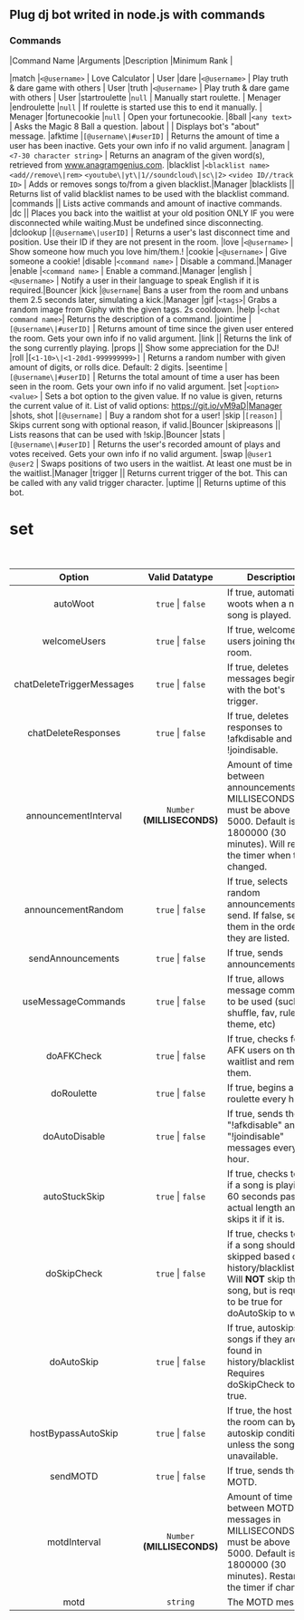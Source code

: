 ## Plug dj bot writed in node.js with commands

### Commands

|Command Name |Arguments |Description |Minimum Rank |

|match      |`<@username>` | Love Calculator | User
|dare      |`<@username>` | Play truth & dare game with others | User
|truth      |`<@username>` | Play truth & dare game with others | User
|startroulette      |`null` | Manually start roulette. | Menager
|endroulette      |`null` | If roulette is started use this to end it manually. | Menager
|fortunecookie       |`null` | Open your fortunecookie.
|8ball       |`<any text>` | Asks the Magic 8 Ball a question.
|about       | | Displays bot's "about" message.
|afktime     |`[@username\|#userID]` | Returns the amount of time a user has been inactive. Gets your own info if no valid argument.
|anagram     |`<7-30 character string>` | Returns an anagram of the given word(s), retrieved from www.anagramgenius.com.
|blacklist   |`<blacklist name>` `<add//remove\|rem>` `<youtube\|yt\|1//soundcloud\|sc\|2>` `<video ID//track ID>` | Adds or removes songs to/from a given blacklist.|Manager
|blacklists  || Returns list of valid blacklist names to be used with the blacklist command.
|commands    || Lists active commands and amount of inactive commands.
|dc          || Places you back into the waitlist at your old position ONLY IF you were disconnected while waiting.Must be undefined since disconnecting.
|dclookup    |`[@username\|userID]` | Returns a user's last disconnect time and position. Use their ID if they are not present in the room.
|love       |`<@username>` | Show someone how much you love him/them.!
|cookie      |`<@username>` | Give someone a cookie!
|disable     |`<command name>` | Disable a command.|Manager
|enable      |`<command name>` | Enable a command.|Manager
|english     |`<@username>` | Notify a user in their language to speak English if it is required.|Bouncer
|kick        |`@username`| Bans a user from the room and unbans them 2.5 seconds later, simulating a kick.|Manager
|gif         |`<tags>`| Grabs a random image from Giphy with the given tags. 2s cooldown.
|help        |`<chat command name>`| Returns the description of a command.
|jointime    |`[@username\|#userID]` | Returns amount of time since the given user entered the room. Gets your own info if no valid argument.
|link        || Returns the link of the song currently playing.
|props       || Show some appreciation for the DJ!
|roll        |[`<1-10>\|<1-20d1-999999999>]` | Returns a random number with given amount of digits, or rolls dice. Default: 2 digits.
|seentime    |`[@username\|#userID]` | Returns the total amount of time a user has been seen in the room. Gets your own info if no valid argument.
|set         |`<option>` `<value>` | Sets a bot option to the given value. If no value is given, returns the current value of it. List of valid options: https://git.io/vM9aD|Manager
|shots, shot |`[@username]` | Buy a random shot for a user!
|skip        |`[reason]` | Skips current song with optional reason, if valid.|Bouncer
|skipreasons || Lists reasons that can be used with !skip.|Bouncer
|stats       |`[@username\|#userID]` | Returns the user's recorded amount of plays and votes received. Gets your own info if no valid argument.
|swap        |`@user1` `@user2` | Swaps positions of two users in the waitlist. At least one must be in the waitlist.|Manager
|trigger     || Returns current trigger of the bot. This can be called with any valid trigger character.
|uptime      || Returns uptime of this bot.


# set <option> 
  
  |Option                   |Valid Datatype   |Description|
|:-----------------------:|:---------------:|-----------|
|autoWoot                 |`true` \| `false`|If true, automatically woots when a new song is played.
|welcomeUsers             |`true` \| `false`|If true, welcomes users joining the room.
|chatDeleteTriggerMessages|`true` \| `false`|If true, deletes messages beginning with the bot\'s trigger.
|chatDeleteResponses      |`true` \| `false`|If true, deletes responses to !afkdisable and !joindisable.
|announcementInterval     |`Number` **(MILLISECONDS)**|Amount of time between announcements in MILLISECONDS, must be above 5000. Default is 1800000 (30 minutes). Will restart the timer when this is changed.
|announcementRandom       |`true` \| `false`|If true, selects random announcements to send. If false, sends them in the order they are listed.
|sendAnnouncements        |`true` \| `false`|If true, sends announcements.
|useMessageCommands       |`true` \| `false`|If true, allows message commands to be used (such as shuffle, fav, rules, theme, etc)
|doAFKCheck               |`true` \| `false`|If true, checks for AFK users on the waitlist and removes them.
|doRoulette               |`true` \| `false`|If true, begins a roulette every hour.
|doAutoDisable            |`true` \| `false`|If true, sends the "!afkdisable" and "!joindisable" messages every hour.
|autoStuckSkip            |`true` \| `false`|If true, checks to see if a song is playing 60 seconds past its actual length and skips it if it is.
|doSkipCheck              |`true` \| `false`|If true, checks to see if a song should be skipped based on history/blacklist/etc. Will **NOT** skip the song, but is required to be true for doAutoSkip to work.
|doAutoSkip               |`true` \| `false`|If true, autoskips songs if they are found in history/blacklists/etc. Requires doSkipCheck to be true.
|hostBypassAutoSkip       |`true` \| `false`|If true, the host of the room can bypass autoskip conditions unless the song is unavailable.
|sendMOTD                 |`true` \| `false`|If true, sends the MOTD.
|motdInterval             |`Number` **(MILLISECONDS)**|Amount of time between MOTD messages in MILLISECONDS, must be above 5000. Default is 1800000 (30 minutes). Restarts the timer if changed.
|motd                     |`string`         |The MOTD message.

